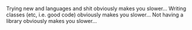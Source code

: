 Trying new and languages and shit obviously makes you slower...
Writing classes (etc, i.e. good code) obviously makes you slower...
Not having a library obviously makes you slower...